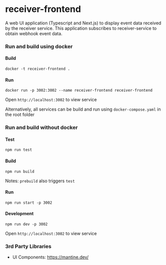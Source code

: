 # receiver-frontend
A web UI application (Typescript and Next.js) to display event data received by the receiver service.
This application subscribes to receiver-service to obtain webhook event data.

### Run and build using docker

#### Build
```
docker -t receiver-frontend .
```

#### Run
```
docker run -p 3002:3002 --name receiver-frontend receiver-frontend
```

Open `http://localhost:3002` to view service

Alternatively, all services can be build and run using `docker-compose.yaml` in the root folder

### Run and build without docker

#### Test
```
npm run test
```

#### Build
```
npm run build
```
Notes: `prebuild` also triggers `test`

#### Run
```
npm run start -p 3002
```

#### Development
```
npm run dev -p 3002
```

Open `http://localhost:3002` to view service

### 3rd Party Libraries
- UI Components: https://mantine.dev/